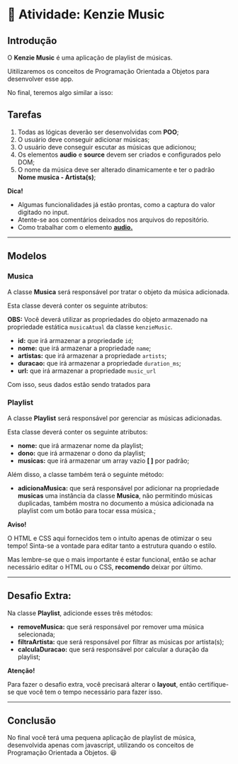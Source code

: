 💪 Atividade: Kenzie Music
=========================

Introdução
----------

O **Kenzie Music** é uma aplicação de playlist de músicas.

Uitilizaremos os conceitos de Programação Orientada a Objetos para
desenvolver esse app.

No final, teremos algo similar a isso:

Tarefas
-------

1.  Todas as lógicas deverão ser desenvolvidas com **POO**;
2.  O usuário deve conseguir adicionar músicas;
3.  O usuário deve conseguir escutar as músicas que adicionou;
4.  Os elementos **audio** e **source** devem ser criados e configurados
    pelo DOM;
5.  O nome da música deve ser alterado dinamicamente e ter o padrão
    **Nome musica - Artista(s)**;

**Dica!**

-   Algumas funcionalidades já estão prontas, como a captura do valor
    digitado no input.
-   Atente-se aos comentários deixados nos arquivos do repositório.
-   Como trabalhar com o elemento
    **[audio.](https://satellasoft.com/artigo/html/reproduzindo-audio-com-html-5-audio-tag)**

------------------------------------------------------------------------

Modelos
-------

### Musica

A classe **Musica** será responsável por tratar o objeto da música
adicionada.

Esta classe deverá conter os seguinte atributos:

**OBS:** Você deverá utilizar as propriedades do objeto armazenado na
propriedade estática `musicaAtual` da classe `kenzieMusic`.

-   **id:** que irá armazenar a propriedade `id`;
-   **nome:** que irá armazenar a propriedade `name`;
-   **artistas:** que irá armazenar a propriedade `artists`;
-   **duracao:** que irá armazenar a propriedade `duration_ms`;
-   **url:** que irá armazenar a propriedade `music_url`

Com isso, seus dados estão sendo tratados para

### Playlist

A classe **Playlist** será responsável por gerenciar as músicas
adicionadas.

Esta classe deverá conter os seguinte atributos:

-   **nome:** que irá armazenar nome da playlist;
-   **dono:** que irá armazenar o dono da playlist;
-   **musicas:** que irá armazenar um array vazio **\[ \]** por padrão;

Além disso, a classe também terá o seguinte método:

-   **adicionaMusica:** que será responsável por adicionar na
    propriedade **musicas** uma instância da classe **Musica**, não
    permitindo músicas duplicadas, também mostra no documento a música
    adicionada na playlist com um botão para tocar essa música.;

**Aviso!**

O HTML e CSS aqui fornecidos tem o intuíto apenas de otimizar o seu
tempo! Sinta-se a vontade para editar tanto a estrutura quando o estilo.

Mas lembre-se que o mais importante é estar funcional, então se achar
necessário editar o HTML ou o CSS, **recomendo** deixar por último.

------------------------------------------------------------------------

Desafio Extra:
--------------

Na classe **Playlist**, adicionde esses três métodos:

-   **removeMusica:** que será responsável por remover uma música
    selecionada;
-   **filtraArtista:** que será responsável por filtrar as músicas por
    artista(s);
-   **calculaDuracao:** que será responsável por calcular a duração da
    playlist;

**Atenção!**

Para fazer o desafio extra, você precisará alterar o **layout**, então
certifique-se que você tem o tempo necessário para fazer isso.

------------------------------------------------------------------------

Conclusão
---------

No final você terá uma pequena aplicação de playlist de música,
desenvolvida apenas com javascript, utilizando os conceitos de
Programação Orientada a Objetos. 😆